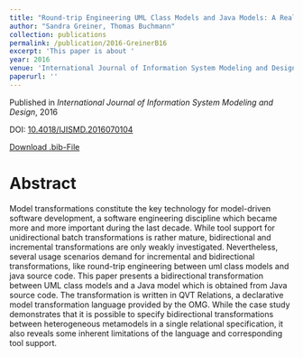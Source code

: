 ```yaml
---
title: "Round-trip Engineering UML Class Models and Java Models: A Real-world Use Case for Bidirectional Transformations with QVT-R"
author: "Sandra Greiner, Thomas Buchmann"
collection: publications
permalink: /publication/2016-GreinerB16
excerpt: 'This paper is about '
year: 2016
venue: 'International Journal of Information System Modeling and Design'
paperurl: ''
---
```


Published in *International Journal of Information System Modeling and Design*, 2016

DOI: [10.4018/IJISMD.2016070104](https://doi.org/10.4018/IJISMD.2016070104)

[Download .bib-File](https://tbuchmann.github.io/files/GreinerB16.bib)

Abstract
=====

Model transformations constitute the key technology for model-driven software development, a software engineering discipline which became more and more important during the last decade. While tool support for unidirectional batch transformations is rather mature, bidirectional and incremental transformations are only weakly investigated. Nevertheless, several usage scenarios demand for incremental and bidirectional transformations, like round-trip engineering between uml class models and java source code. This paper presents a bidirectional transformation between UML class models and a Java model which is obtained from Java source code. The transformation is written in QVT Relations, a declarative model transformation language provided by the OMG. While the case study demonstrates that it is possible to specify bidirectional transformations between heterogeneous metamodels in a single relational specification, it also reveals some inherent limitations of the language and corresponding tool support.